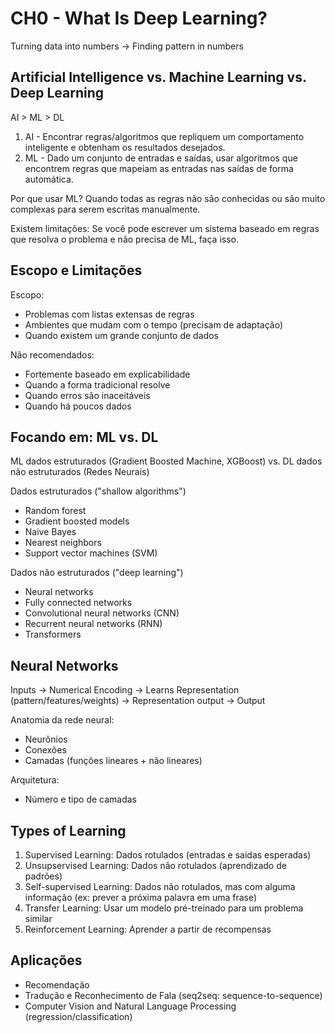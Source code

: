 # CH0 - What Is Deep Learning?

Turning data into numbers -> Finding pattern in numbers

## Artificial Intelligence vs. Machine Learning vs. Deep Learning

AI > ML > DL

1. AI - Encontrar regras/algoritmos que repliquem um comportamento inteligente e obtenham os resultados desejados.
2. ML - Dado um conjunto de entradas e saídas, usar algoritmos que encontrem regras que mapeiam as entradas nas saídas de forma automática.

Por que usar ML? Quando todas as regras não são conhecidas ou são muito complexas para serem escritas manualmente.

Existem limitações: Se você pode escrever um sistema baseado em regras que resolva o problema e não precisa de ML, faça isso.

## Escopo e Limitações

Escopo:
- Problemas com listas extensas de regras
- Ambientes que mudam com o tempo (precisam de adaptação)
- Quando existem um grande conjunto de dados

Não recomendados:
- Fortemente baseado em explicabilidade
- Quando a forma tradicional resolve
- Quando erros são inaceitáveis
- Quando há poucos dados

## Focando em: ML vs. DL

ML dados estruturados (Gradient Boosted Machine, XGBoost) vs. DL dados não estruturados (Redes Neurais)

Dados estruturados ("shallow algorithms")
- Random forest
- Gradient boosted models
- Naive Bayes
- Nearest neighbors
- Support vector machines (SVM)

Dados não estruturados ("deep learning")
- Neural networks
- Fully connected networks
- Convolutional neural networks (CNN)
- Recurrent neural networks (RNN)
- Transformers
  
## Neural Networks

Inputs -> Numerical Encoding -> Learns Representation (pattern/features/weights) -> Representation output -> Output

Anatomia da rede neural:
- Neurônios
- Conexões
- Camadas (funções lineares + não lineares)

Arquitetura:
- Número e tipo de camadas

## Types of Learning

1. Supervised Learning: Dados rotulados (entradas e saídas esperadas)
2. Unsupservised Learning: Dados não rotulados (aprendizado de padrões)
3. Self-supervised Learning: Dados não rotulados, mas com alguma informação (ex: prever a próxima palavra em uma frase)
4. Transfer Learning: Usar um modelo pré-treinado para um problema similar
5. Reinforcement Learning: Aprender a partir de recompensas

## Aplicações

- Recomendação
- Tradução e Reconhecimento de Fala (seq2seq: sequence-to-sequence)
- Computer Vision and Natural Language Processing (regression/classification)
